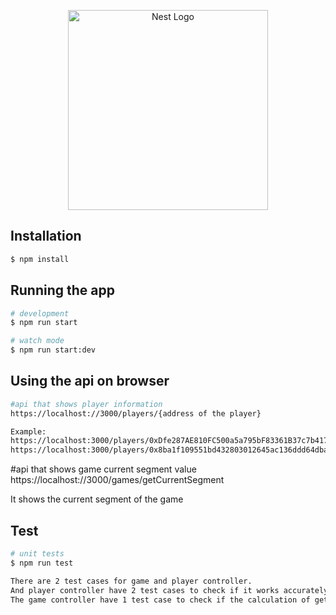 <p align="center">
  <a href="http://nestjs.com/" target="blank"><img src="https://nestjs.com/img/logo_text.svg" width="320" alt="Nest Logo" /></a>
</p>

[circleci-image]: https://img.shields.io/circleci/build/github/nestjs/nest/master?token=abc123def456
[circleci-url]: https://circleci.com/gh/nestjs/nest

## Installation

```bash
$ npm install
```

## Running the app

```bash
# development
$ npm run start

# watch mode
$ npm run start:dev
```

## Using the api on browser
```bash
#api that shows player information
https://localhost://3000/players/{address of the player}

Example: 
https://localhost:3000/players/0xDfe287AE810FC500a5a795bF83361B37c7b4172F (address is in game players list)
https://localhost:3000/players/0x8ba1f109551bd432803012645ac136ddd64dba72 (address doesn't exist)
``` 
#api that shows game current segment value
https://localhost://3000/games/getCurrentSegment

It shows the current segment of the game
## Test

```bash
# unit tests
$ npm run test

There are 2 test cases for game and player controller.
And player controller have 2 test cases to check if it works accurately when the user exist or not in the game.
The game controller have 1 test case to check if the calculation of getting the current segment is right.